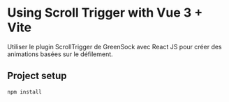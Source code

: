 # Using Scroll Trigger with Vue 3 + Vite

Utiliser le plugin ScrollTrigger de GreenSock avec React JS pour créer des animations basées sur le défilement.

## Project setup
```
npm install
```
